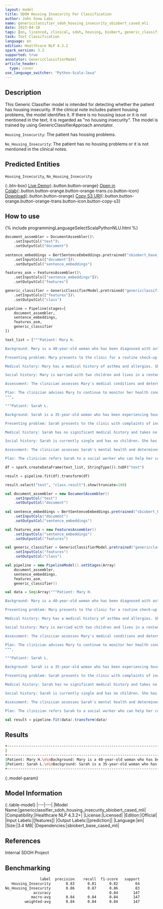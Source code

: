 ```yaml
---
layout: model
title: SDOH Housing Insecurity For Classification
author: John Snow Labs
name: genericclassifier_sdoh_housing_insecurity_sbiobert_cased_mli
date: 2023-04-10
tags: [en, licenced, clinical, sdoh, housing, biobert, generic_classifier, licensed]
task: Text Classification
language: en
edition: Healthcare NLP 4.3.2
spark_version: 3.2
supported: true
annotator: GenericClassifierModel
article_header:
  type: cover
use_language_switcher: "Python-Scala-Java"
---
```


## Description

This Generic Classifier model is intended for detecting whether the patient has housing insecurity. If the clinical note includes patient housing problems, the model identifies it. If there is no housing issue or it is not mentioned in the text, it is regarded as "no housing insecurity". The model is trained by using GenericClassifierApproach annotator.

`Housing_Insecurity`: The patient has housing problems.

`No_Housing_Insecurity`: The patient has no housing problems or it is not mentioned in the clinical notes.

## Predicted Entities

`Housing_Insecurity`, `No_Housing_Insecurity`

{:.btn-box}
[Live Demo](https://demo.johnsnowlabs.com/healthcare/SDOH/){:.button.button-orange}
[Open in Colab](https://colab.research.google.com/github/JohnSnowLabs/spark-nlp-workshop/blob/master/healthcare-nlp/27.0.Social_Determinant_of_Health_Models.ipynb){:.button.button-orange.button-orange-trans.co.button-icon}
[Download](https://s3.amazonaws.com/auxdata.johnsnowlabs.com/clinical/models/genericclassifier_sdoh_housing_insecurity_sbiobert_cased_mli_en_4.3.2_3.2_1681116895742.zip){:.button.button-orange}
[Copy S3 URI](s3://auxdata.johnsnowlabs.com/clinical/models/genericclassifier_sdoh_housing_insecurity_sbiobert_cased_mli_en_4.3.2_3.2_1681116895742.zip){:.button.button-orange.button-orange-trans.button-icon.button-copy-s3}

## How to use



<div class="tabs-box" markdown="1">
{% include programmingLanguageSelectScalaPythonNLU.html %}

```python
document_assembler = DocumentAssembler()\
    .setInputCol("text")\
    .setOutputCol("document")
        
sentence_embeddings = BertSentenceEmbeddings.pretrained("sbiobert_base_cased_mli", 'en','clinical/models')\
    .setInputCols(["document"])\
    .setOutputCol("sentence_embeddings")

features_asm = FeaturesAssembler()\
    .setInputCols(["sentence_embeddings"])\
    .setOutputCol("features")

generic_classifier = GenericClassifierModel.pretrained("genericclassifier_sdoh_housing_insecurity_sbiobert_cased_mli", 'en', 'clinical/models')\
    .setInputCols(["features"])\
    .setOutputCol("class")

pipeline = Pipeline(stages=[
    document_assembler,
    sentence_embeddings,
    features_asm,
    generic_classifier    
])

text_list = ["""Patient: Mary H.

Background: Mary is a 40-year-old woman who has been diagnosed with asthma and allergies. She has been managing her conditions with medication and regular follow-up appointments with her healthcare provider. She lives in a rented apartment with her husband and two children and has been stably housed for the past five years.

Presenting problem: Mary presents to the clinic for a routine check-up and reports no significant changes in her health status or symptoms related to her asthma or allergies. However, she expresses concerns about the quality of the air in her apartment and potential environmental triggers that could impact her health.

Medical history: Mary has a medical history of asthma and allergies. She takes an inhaler and antihistamines to manage her conditions.

Social history: Mary is married with two children and lives in a rented apartment. She and her husband both work full-time jobs and have health insurance. They have savings and are able to cover basic expenses.

Assessment: The clinician assesses Mary's medical conditions and determines that her asthma and allergies are stable and well-controlled. The clinician also assesses Mary's housing situation and determines that her apartment building is in good condition and does not present any immediate environmental hazards.

Plan: The clinician advises Mary to continue to monitor her health conditions and to report any changes or concerns to her healthcare team. The clinician also prescribes a referral to an allergist who can provide additional evaluation and treatment for her allergies. The clinician recommends that Mary and her family take steps to minimize potential environmental triggers in their apartment, such as avoiding smoking and using air purifiers. The clinician advises Mary to continue to maintain her stable housing situation and to seek assistance if any financial or housing issues arise.
""",

"""Patient: Sarah L.

Background: Sarah is a 35-year-old woman who has been experiencing housing insecurity for the past year. She was evicted from her apartment due to an increase in rent, which she could not afford, and has been staying with friends and family members ever since. She works as a part-time sales associate at a retail store and has no medical conditions.

Presenting problem: Sarah presents to the clinic with complaints of increased stress and anxiety related to her housing insecurity. She reports feeling constantly on edge and worried about where she will sleep each night. She is also having difficulty concentrating at work and has been missing shifts due to her anxiety.

Medical history: Sarah has no significant medical history and takes no medications.

Social history: Sarah is currently single and has no children. She has a high school diploma but has not attended college. She has been working at her current job for three years and earns minimum wage. She has no savings and relies on her income to cover basic expenses.

Assessment: The clinician assesses Sarah's mental health and determines that she is experiencing symptoms of anxiety and depression related to her housing insecurity. The clinician also assesses Sarah's housing situation and determines that she is at risk for homelessness if she is unable to secure stable housing soon.

Plan: The clinician refers Sarah to a social worker who can help her connect with local housing resources, including subsidized housing programs and emergency shelters. The clinician also prescribes an antidepressant medication to help manage her symptoms of anxiety and depression. The clinician advises Sarah to continue to seek employment opportunities that may offer higher pay and stability."""]

df = spark.createDataFrame(text_list, StringType()).toDF("text")

result = pipeline.fit(df).transform(df)

result.select("text", "class.result").show(truncate=100)
```
```scala
val document_assembler = new DocumentAssembler()
    .setInputCol("text")
    .setOutputCol("document")
        
val sentence_embeddings = BertSentenceEmbeddings.pretrained("sbiobert_base_cased_mli", "en", "clinical/models")
    .setInputCols("document")
    .setOutputCol("sentence_embeddings")

val features_asm = new FeaturesAssembler()
    .setInputCols("sentence_embeddings")
    .setOutputCol("features")

val generic_classifier = GenericClassifierModel.pretrained("genericclassifier_sdoh_housing_insecurity_sbiobert_cased_mli", "en", "clinical/models")
    .setInputCols("features")
    .setOutputCol("class")

val pipeline = new PipelineModel().setStages(Array(
    document_assembler,
    sentence_embeddings,
    features_asm,
    generic_classifier))

val data = Seq(Array("""Patient: Mary H.

Background: Mary is a 40-year-old woman who has been diagnosed with asthma and allergies. She has been managing her conditions with medication and regular follow-up appointments with her healthcare provider. She lives in a rented apartment with her husband and two children and has been stably housed for the past five years.

Presenting problem: Mary presents to the clinic for a routine check-up and reports no significant changes in her health status or symptoms related to her asthma or allergies. However, she expresses concerns about the quality of the air in her apartment and potential environmental triggers that could impact her health.

Medical history: Mary has a medical history of asthma and allergies. She takes an inhaler and antihistamines to manage her conditions.

Social history: Mary is married with two children and lives in a rented apartment. She and her husband both work full-time jobs and have health insurance. They have savings and are able to cover basic expenses.

Assessment: The clinician assesses Mary's medical conditions and determines that her asthma and allergies are stable and well-controlled. The clinician also assesses Mary's housing situation and determines that her apartment building is in good condition and does not present any immediate environmental hazards.

Plan: The clinician advises Mary to continue to monitor her health conditions and to report any changes or concerns to her healthcare team. The clinician also prescribes a referral to an allergist who can provide additional evaluation and treatment for her allergies. The clinician recommends that Mary and her family take steps to minimize potential environmental triggers in their apartment, such as avoiding smoking and using air purifiers. The clinician advises Mary to continue to maintain her stable housing situation and to seek assistance if any financial or housing issues arise.
""",

"""Patient: Sarah L.

Background: Sarah is a 35-year-old woman who has been experiencing housing insecurity for the past year. She was evicted from her apartment due to an increase in rent, which she could not afford, and has been staying with friends and family members ever since. She works as a part-time sales associate at a retail store and has no medical conditions.

Presenting problem: Sarah presents to the clinic with complaints of increased stress and anxiety related to her housing insecurity. She reports feeling constantly on edge and worried about where she will sleep each night. She is also having difficulty concentrating at work and has been missing shifts due to her anxiety.

Medical history: Sarah has no significant medical history and takes no medications.

Social history: Sarah is currently single and has no children. She has a high school diploma but has not attended college. She has been working at her current job for three years and earns minimum wage. She has no savings and relies on her income to cover basic expenses.

Assessment: The clinician assesses Sarah's mental health and determines that she is experiencing symptoms of anxiety and depression related to her housing insecurity. The clinician also assesses Sarah's housing situation and determines that she is at risk for homelessness if she is unable to secure stable housing soon.

Plan: The clinician refers Sarah to a social worker who can help her connect with local housing resources, including subsidized housing programs and emergency shelters. The clinician also prescribes an antidepressant medication to help manage her symptoms of anxiety and depression. The clinician advises Sarah to continue to seek employment opportunities that may offer higher pay and stability.""")).toDS.toDF("text")

val result = pipeline.fit(data).transform(data)
```
</div>

## Results

```bash
+----------------------------------------------------------------------------------------------------+-----------------------+
|                                                                                                text|                 result|
+----------------------------------------------------------------------------------------------------+-----------------------+
|Patient: Mary H.\n\nBackground: Mary is a 40-year-old woman who has been diagnosed with asthma an...|[No_Housing_Insecurity]|
|Patient: Sarah L.\n\nBackground: Sarah is a 35-year-old woman who has been experiencing housing i...|   [Housing_Insecurity]|
+----------------------------------------------------------------------------------------------------+-----------------------+

```

{:.model-param}
## Model Information

{:.table-model}
|---|---|
|Model Name:|genericclassifier_sdoh_housing_insecurity_sbiobert_cased_mli|
|Compatibility:|Healthcare NLP 4.3.2+|
|License:|Licensed|
|Edition:|Official|
|Input Labels:|[features]|
|Output Labels:|[prediction]|
|Language:|en|
|Size:|3.4 MB|
|Dependencies:|sbiobert_base_cased_mli|

## References

Internal SDOH Project

## Benchmarking

```bash
                label  precision    recall  f1-score   support
   Housing_Insecurity       0.83      0.81      0.82        64
No_Housing_Insecurity       0.86      0.87      0.86        83
             accuracy         -         -       0.84       147
            macro-avg       0.84      0.84      0.84       147
         weighted-avg       0.84      0.84      0.84       147
```
